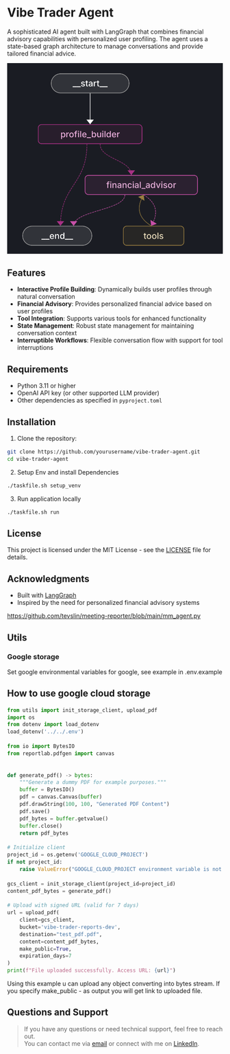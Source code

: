 # Vibe Trader Agent

A sophisticated AI agent built with LangGraph that combines financial advisory capabilities with personalized user profiling. The agent uses a state-based graph architecture to manage conversations and provide tailored financial advice.

![Architecture Diagram](static/architecture.png)

## Features

- **Interactive Profile Building**: Dynamically builds user profiles through natural conversation
- **Financial Advisory**: Provides personalized financial advice based on user profiles
- **Tool Integration**: Supports various tools for enhanced functionality
- **State Management**: Robust state management for maintaining conversation context
- **Interruptible Workflows**: Flexible conversation flow with support for tool interruptions

## Requirements

- Python 3.11 or higher
- OpenAI API key (or other supported LLM provider)
- Other dependencies as specified in `pyproject.toml`

## Installation

1. Clone the repository:
```bash
git clone https://github.com/yourusername/vibe-trader-agent.git
cd vibe-trader-agent
```

2. Setup Env and install Dependencies
```bash
./taskfile.sh setup_venv
```

3. Run application locally
```bash
./taskfile.sh run
```

## License

This project is licensed under the MIT License - see the [LICENSE](LICENSE) file for details.

## Acknowledgments

- Built with [LangGraph](https://github.com/langchain-ai/langgraph)
- Inspired by the need for personalized financial advisory systems

https://github.com/tevslin/meeting-reporter/blob/main/mm_agent.py

## Utils
### Google storage
Set google environmental variables for google, see example in .env.example

## How to use google cloud storage
```python 
from utils import init_storage_client, upload_pdf
import os
from dotenv import load_dotenv
load_dotenv('../../.env')

from io import BytesIO
from reportlab.pdfgen import canvas


def generate_pdf() -> bytes:
    """Generate a dummy PDF for example purposes."""
    buffer = BytesIO()
    pdf = canvas.Canvas(buffer)
    pdf.drawString(100, 100, "Generated PDF Content")
    pdf.save()
    pdf_bytes = buffer.getvalue()
    buffer.close()
    return pdf_bytes

# Initialize client
project_id = os.getenv('GOOGLE_CLOUD_PROJECT')
if not project_id:
    raise ValueError("GOOGLE_CLOUD_PROJECT environment variable is not set")

gcs_client = init_storage_client(project_id=project_id)
content_pdf_bytes = generate_pdf()

# Upload with signed URL (valid for 7 days)
url = upload_pdf(
    client=gcs_client,
    bucket='vibe-trader-reports-dev',
    destination="test_pdf.pdf",
    content=content_pdf_bytes,
    make_public=True,
    expiration_days=7
)
print(f"File uploaded successfully. Access URL: {url}")
```
Using this example u can upload any object converting into bytes stream.
If you specify make_public - as output you will get link to uploaded file.

## Questions and Support

> If you have any questions or need technical support, feel free to reach out.  
> You can contact me via [email](mailto:juliushaas91@gmail.com) or connect with me on [LinkedIn](https://www.linkedin.com/in/jh91/).
